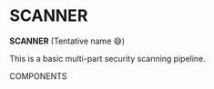 # SCANNER

__SCANNER__ (Tentative name 😅)

This is a basic multi-part security scanning pipeline.

COMPONENTS

